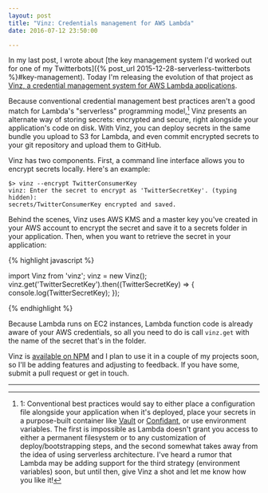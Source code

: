 ```yaml
---
layout: post
title: "Vinz: Credentials management for AWS Lambda"
date: 2016-07-12 23:50:00

---
```


In my last post, I wrote about [the key management system I'd worked out for one of my Twitterbots]({% post_url 2015-12-28-serverless-twitterbots %}#key-management). Today I'm releasing the evolution of that project as [Vinz, a credential management system for AWS Lambda applications](https://github.com/bjacobel/vinz).

Because conventional credential management best practices aren't a good match for Lambda's "serverless" programming model,[^1] Vinz presents an alternate way of storing secrets: encrypted and secure, right alongside your application's code on disk. With Vinz, you can deploy secrets in the same bundle you upload to S3 for Lambda, and even commit encrypted secrets to your git repository and upload them to GitHub.

Vinz has two components. First, a command line interface allows you to encrypt secrets locally. Here's an example:

```
$> vinz --encrypt TwitterConsumerKey
vinz: Enter the secret to encrypt as 'TwitterSecretKey'. (typing hidden):
secrets/TwitterConsumerKey encrypted and saved.
```

Behind the scenes, Vinz uses AWS KMS and a master key you've created in your AWS account to encrypt the secret and save it to a secrets folder in your application. Then, when you want to retrieve the secret in your application:

{% highlight javascript %}

import Vinz from 'vinz';
vinz = new Vinz();
vinz.get('TwitterSecretKey').then((TwitterSecretKey) => {
    console.log(TwitterSecretKey);
});

{% endhighlight %} 

Because Lambda runs on EC2 instances, Lambda function code is already aware of your AWS credentials, so all you need to do is call `vinz.get` with the name of the secret that's in the folder.

Vinz is [available on NPM](https://www.npmjs.com/package/vinz) and I plan to use it in a couple of my projects soon, so I'll be adding features and adjusting to feedback. If you have some, submit a pull request or get in touch.

---

[^1]: 1: Conventional best practices would say to either place a configuration file alongside your application when it's deployed, place your secrets in a purpose-built container like [Vault](https://www.vaultproject.io/) or [Confidant](https://lyft.github.io/confidant/), or use environment variables. The first is impossible as Lambda doesn't grant you access to either a permanent filesystem or to any customization of deploy/bootstrapping steps, and the second somewhat takes away from the idea of using serverless architecture. I've heard a rumor that Lambda may be adding support for the third strategy (environment variables) soon, but until then, give Vinz a shot and let me know how you like it!

